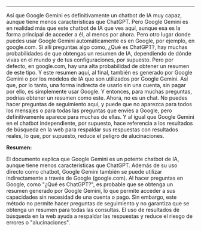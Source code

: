 
---

Así que Google Gemini es definitivamente un chatbot de IA muy capaz, aunque tiene menos características que ChatGPT. Pero Google Gemini es en realidad más que este chatbot de IA que ves aquí, aunque esa es la forma principal de acceder a él, al menos por ahora. Pero otro lugar donde puedes usar Google Gemini automáticamente es en Google, por ejemplo, en google.com. Si allí preguntas algo como, ¿Qué es ChatGPT?, hay muchas probabilidades de que obtengas un resumen de IA, dependiendo de dónde vivas en el mundo y de tus configuraciones, por supuesto. Pero por defecto, en google.com, hay una alta probabilidad de obtener un resumen de este tipo. Y este resumen aquí, al final, también es generado por Google Gemini o por los modelos de IA que son utilizados por Google Gemini. Así que, por lo tanto, una forma indirecta de usarlo sin una cuenta, sin pagar por ello, es simplemente usar Google. Y entonces, para muchas preguntas, podrías obtener un resumen como este. Ahora, no es un chat. No puedes hacer preguntas de seguimiento aquí, y puede que no aparezca para todos los mensajes o para todas las preguntas que envíes a Google, pero definitivamente aparece para muchas de ellas. Y al igual que Google Gemini en el chatbot independiente, por supuesto, hace referencia a los resultados de búsqueda en la web para respaldar sus respuestas con resultados reales, lo que, por supuesto, reduce el peligro de alucinaciones.

**Resumen:**

El documento explica que Google Gemini es un potente chatbot de IA, aunque tiene menos características que ChatGPT. Además de su uso directo como chatbot, Google Gemini también se puede utilizar indirectamente a través de Google (google.com). Al hacer preguntas en Google, como "¿Qué es ChatGPT?", es probable que se obtenga un resumen generado por Google Gemini, lo que permite acceder a sus capacidades sin necesidad de una cuenta o pago. Sin embargo, este método no permite hacer preguntas de seguimiento y no garantiza que se obtenga un resumen para todas las consultas. El uso de resultados de búsqueda en la web ayuda a respaldar las respuestas y reduce el riesgo de errores o "alucinaciones".
